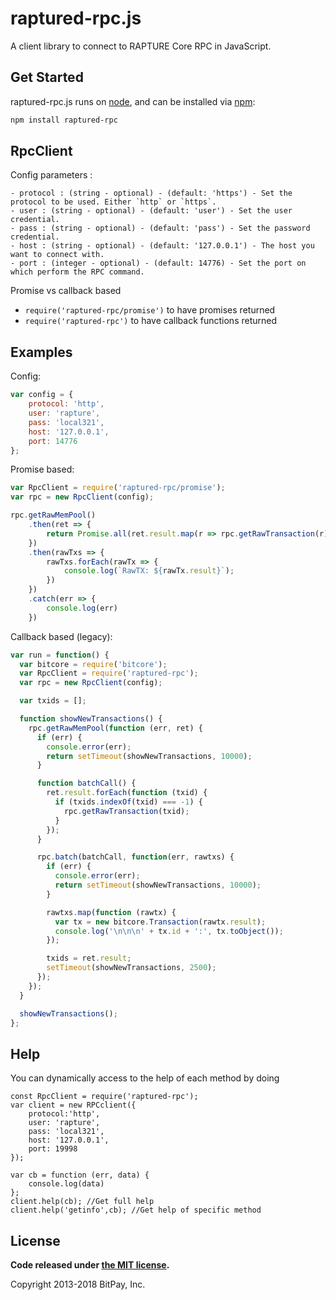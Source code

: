 raptured-rpc.js
===============

A client library to connect to RAPTURE Core RPC in JavaScript.

## Get Started

raptured-rpc.js runs on [node](http://nodejs.org/), and can be installed via [npm](https://npmjs.org/):

```bash
npm install raptured-rpc
```

## RpcClient

Config parameters : 

	- protocol : (string - optional) - (default: 'https') - Set the protocol to be used. Either `http` or `https`.
	- user : (string - optional) - (default: 'user') - Set the user credential.
	- pass : (string - optional) - (default: 'pass') - Set the password credential.
	- host : (string - optional) - (default: '127.0.0.1') - The host you want to connect with.
	- port : (integer - optional) - (default: 14776) - Set the port on which perform the RPC command.

Promise vs callback based

  - `require('raptured-rpc/promise')` to have promises returned
  - `require('raptured-rpc')` to have callback functions returned
	
## Examples

Config:
```javascript
var config = {
    protocol: 'http',
    user: 'rapture',
    pass: 'local321',
    host: '127.0.0.1',
    port: 14776
};
```

Promise based:
```javascript
var RpcClient = require('raptured-rpc/promise');
var rpc = new RpcClient(config);

rpc.getRawMemPool()
    .then(ret => {
        return Promise.all(ret.result.map(r => rpc.getRawTransaction(r)))
    })
    .then(rawTxs => {
        rawTxs.forEach(rawTx => {
            console.log(`RawTX: ${rawTx.result}`);
        })
    })
    .catch(err => {
        console.log(err)
    })

```

Callback based (legacy):
```javascript
var run = function() {
  var bitcore = require('bitcore');
  var RpcClient = require('raptured-rpc');
  var rpc = new RpcClient(config);

  var txids = [];

  function showNewTransactions() {
    rpc.getRawMemPool(function (err, ret) {
      if (err) {
        console.error(err);
        return setTimeout(showNewTransactions, 10000);
      }

      function batchCall() {
        ret.result.forEach(function (txid) {
          if (txids.indexOf(txid) === -1) {
            rpc.getRawTransaction(txid);
          }
        });
      }

      rpc.batch(batchCall, function(err, rawtxs) {
        if (err) {
          console.error(err);
          return setTimeout(showNewTransactions, 10000);
        }

        rawtxs.map(function (rawtx) {
          var tx = new bitcore.Transaction(rawtx.result);
          console.log('\n\n\n' + tx.id + ':', tx.toObject());
        });

        txids = ret.result;
        setTimeout(showNewTransactions, 2500);
      });
    });
  }

  showNewTransactions();
};
```

## Help 

You can dynamically access to the help of each method by doing
```
const RpcClient = require('raptured-rpc');
var client = new RPCclient({
    protocol:'http',
    user: 'rapture',
    pass: 'local321', 
    host: '127.0.0.1', 
    port: 19998
});

var cb = function (err, data) {
    console.log(data)
};
client.help(cb); //Get full help
client.help('getinfo',cb); //Get help of specific method
```
## License

**Code released under [the MIT license](https://github.com/bitpay/bitcore/blob/master/LICENSE).**

Copyright 2013-2018 BitPay, Inc.
